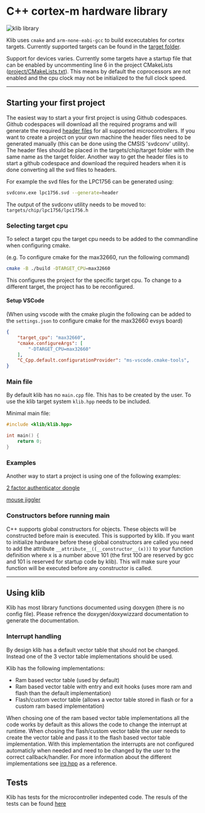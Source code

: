# C++ cortex-m hardware library

![klib library](https://github.com/itzandroidtab/klib/actions/workflows/build.yml/badge.svg)

Klib uses `cmake` and `arm-none-eabi-gcc` to build excecutables for cortex targets. Currently supported targets can be found in the [target folder](./targets/).

Support for devices varies. Currently some targets have a startup file that can be enabled by uncommenting line 6 in the project CMakeLists ([project/CMakeLists.txt](./project/CMakeLists.txt#L6)). This means by default the coprocessors are not enabled and the cpu clock may not be initialized to the full clock speed.

---

## Starting your first project

The easiest way to start a your first project is using Github codespaces. Github codespaces will download all the required programs and will generate the required [header files](https://github.com/itzandroidtab/klib-svd) for all supported microcontrollers. If you want to create a project on your own machine the header files need to be generated manually (this can be done using the CMSIS 'svdconv' utility). The header files should be placed in the targets/chip/target folder with the same name as the target folder. Another way to get the header files is to start a github codespace and download the required headers when it is done converting all the svd files to headers.

For example the svd files for the LPC1756 can be generated using:
```bash
svdconv.exe lpc1756.svd --generate=header
```
The output of the svdconv utility needs to be moved to: `targets/chip/lpc1756/lpc1756.h`

### Selecting target cpu
To select a target cpu the target cpu needs to be added to the commandline when configuring cmake. 

(e.g. To configure cmake for the max32660, run the following command)
```sh
cmake -B ./build -DTARGET_CPU=max32660
```
This configures the project for the specific target cpu. To change to a different target, the project has to be reconfigured.

#### Setup VSCode
(When using vscode with the cmake plugin the following can be added to the `settings.json` to configure cmake for the max32660 evsys board)
```json
{
    "target_cpu": "max32660",
    "cmake.configureArgs": [
        "-DTARGET_CPU=max32660"
    ],
    "C_Cpp.default.configurationProvider": "ms-vscode.cmake-tools",
}
```

### Main file
By default klib has no `main.cpp` file. This has to be created by the user. To use the klib target system `klib.hpp` needs to be included. 

Minimal main file:
```cpp
#include <klib/klib.hpp>

int main() {
    return 0;
}
```

### Examples
Another way to start a project is using one of the following examples:

[2 factor authenticator dongle](https://github.com/itzandroidtab/totp)

[mouse jiggler](https://github.com/itzandroidtab/mouse_jiggler)

### Constructors before running main
C++ supports global constructors for objects. These objects will be constructed before main is executed. This is supported by klib. If you want to initialize hardware before these global constructors are called you need to add the attribute `__attribute__((__constructor__(x)))` to your function definition where x is a number above 101 (the first 100 are reserved by gcc and 101 is reserved for startup code by klib). This will make sure your function will be executed before any constructor is called.

---

## Using klib
Klib has most library functions documented using doxygen (there is no config file). Please refrence the doxygen/doxywizzard documentation to generate the documentation. 

### Interrupt handling
By design klib has a default vector table that should not be changed. Instead one of the 3 vector table implementations should be used. 

Klib has the following implementations:
* Ram based vector table (used by default)
* Ram based vector table with entry and exit hooks (uses more ram and flash than the default implementation)
* Flash/custom vector table (allows a vector table stored in flash or for a custom ram based implementation)

When chosing one of the ram based vector table implementations all the code works by default as this allows the code to change the interrupt at runtime. When chosing the flash/custom vector table the user needs to create the vector table and pass it to the flash based vector table implementation. With this implementation the interrupts are not configured automaticly when needed and need to be changed by the user to the correct callback/handler. For more information about the different implementations see [irq.hpp](./klib/irq.hpp) as a reference.

## Tests
Klib has tests for the microcontroller indepented code. The resuls of the tests can be found [here](https://github.com/itzandroidtab/klib-x86/actions)